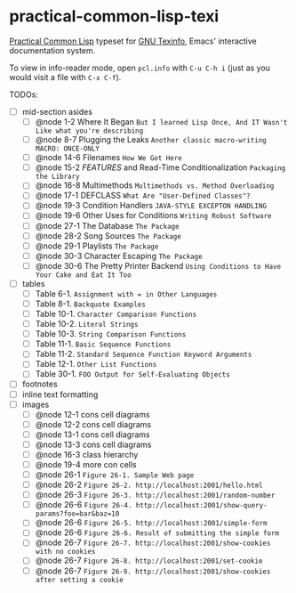 # practical-common-lisp-texi

[Practical Common Lisp](http://gigamonkeys.com/book/) typeset for [GNU Texinfo](https://www.gnu.org/software/texinfo/), Emacs' interactive documentation system.

To view in info-reader mode, open `pcl.info` with `C-u C-h i` (just as you would visit a file with `C-x C-f`).

TODOs:
- [ ] mid-section asides
  - [ ] @node 1-2 Where It Began
    `But I learned Lisp Once, And IT Wasn't Like what you're describing`
  - [ ] @node 8-7 Plugging the Leaks
    `Another classic macro-writing MACRO: ONCE-ONLY`
  - [ ] @node 14-6 Filenames
    `How We Got Here`
  - [ ] @node 15-2 *FEATURES* and Read-Time Conditionalization
    `Packaging the Library`
  - [ ] @node 16-8 Multimethods
    `Multimethods vs. Method Overloading`
  - [ ] @node 17-1 DEFCLASS
    `What Are "User-Defined Classes"?`
  - [ ] @node 19-3 Condition Handlers
    `JAVA-STYLE EXCEPTON HANDLING`
  - [ ] @node 19-6 Other Uses for Conditions
    `Writing Robust Software`
  - [ ] @node 27-1 The Database
    `The Package`
  - [ ] @node 28-2 Song Sources
    `The Package`
  - [ ] @node 29-1 Playlists
    `The Package`
  - [ ] @node 30-3 Character Escaping
    `The Package`
  - [ ] @node 30-6 The Pretty Printer Backend
    `Using Conditions to Have Your Cake and Eat It Too`
- [ ] tables
  - [ ] Table 6-1.
    `Assignment with = in Other Languages`
  - [ ] Table 8-1.
    `Backquote Examples`
  - [ ] Table 10-1.
    `Character Comparison Functions`
  - [ ] Table 10-2.
    `Literal Strings`
  - [ ] Table 10-3.
    `String Comparison Functions`
  - [ ] Table 11-1.
    `Basic Sequence Functions`
  - [ ] Table 11-2.
    `Standard Sequence Function Keyword Arguments`
  - [ ] Table 12-1.
    `Other List Functions`
  - [ ] Table 30-1.
    `FOO Output for Self-Evaluating Objects`
- [ ] footnotes
- [ ] inline text formatting
- [ ] images
  - [ ] @node 12-1 cons cell diagrams
  - [ ] @node 12-2 cons cell diagrams
  - [ ] @node 13-1 cons cell diagrams
  - [ ] @node 13-3 cons cell diagrams
  - [ ] @node 16-3 class hierarchy
  - [ ] @node 19-4 more con cells
  - [ ] @node 26-1 `Figure 26-1. Sample Web page`
  - [ ] @node 26-2 `Figure 26-2. http://localhost:2001/hello.html`
  - [ ] @node 26-3 `Figure 26-3. http://localhost:2001/random-number`
  - [ ] @node 26-6 `Figure 26-4. http://localhost:2001/show-query-params?foo=bar&baz=10`
  - [ ] @node 26-6 `Figure 26-5. http://localhost:2001/simple-form`
  - [ ] @node 26-6 `Figure 26-6. Result of submitting the simple form`
  - [ ] @node 26-7 `Figure 26-7. http://localhost:2001/show-cookies with no cookies`
  - [ ] @node 26-7 `Figure 26-8. http://localhost:2001/set-cookie`
  - [ ] @node 26-7 `Figure 26-9. http://localhost:2001/show-cookies after setting a cookie`
